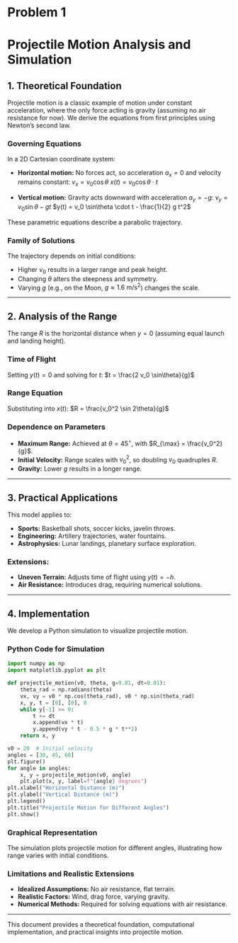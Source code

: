 # Problem 1
# Projectile Motion Analysis and Simulation

## 1. Theoretical Foundation

Projectile motion is a classic example of motion under constant acceleration, where the only force acting is gravity (assuming no air resistance for now). We derive the equations from first principles using Newton’s second law.

### Governing Equations

In a 2D Cartesian coordinate system:

- **Horizontal motion:** No forces act, so acceleration $a_x = 0$ and velocity remains constant:
  $v_x = v_0 \cos\theta$
  $x(t) = v_0 \cos\theta \cdot t$

- **Vertical motion:** Gravity acts downward with acceleration $a_y = -g$:
  $v_y = v_0 \sin\theta - g t$
  $y(t) = v_0 \sin\theta \cdot t - \frac{1}{2} g t^2$

These parametric equations describe a parabolic trajectory.

### Family of Solutions

The trajectory depends on initial conditions:
- Higher $v_0$ results in a larger range and peak height.
- Changing $\theta$ alters the steepness and symmetry.
- Varying $g$ (e.g., on the Moon, $g \approx 1.6 \text{ m/s}^2$) changes the scale.

---

## 2. Analysis of the Range

The range $R$ is the horizontal distance when $y = 0$ (assuming equal launch and landing height).

### Time of Flight
Setting $y(t) = 0$ and solving for $t$:
$t = \frac{2 v_0 \sin\theta}{g}$

### Range Equation
Substituting into $x(t)$:
$R = \frac{v_0^2 \sin 2\theta}{g}$

### Dependence on Parameters
- **Maximum Range:** Achieved at $\theta = 45^\circ$, with $R_{\max} = \frac{v_0^2}{g}$.
- **Initial Velocity:** Range scales with $v_0^2$, so doubling $v_0$ quadruples $R$.
- **Gravity:** Lower $g$ results in a longer range.

---

## 3. Practical Applications

This model applies to:
- **Sports:** Basketball shots, soccer kicks, javelin throws.
- **Engineering:** Artillery trajectories, water fountains.
- **Astrophysics:** Lunar landings, planetary surface exploration.

### Extensions:
- **Uneven Terrain:** Adjusts time of flight using $y(t) = -h$.
- **Air Resistance:** Introduces drag, requiring numerical solutions.

---

## 4. Implementation

We develop a Python simulation to visualize projectile motion.

### Python Code for Simulation

```python
import numpy as np
import matplotlib.pyplot as plt

def projectile_motion(v0, theta, g=9.81, dt=0.01):
    theta_rad = np.radians(theta)
    vx, vy = v0 * np.cos(theta_rad), v0 * np.sin(theta_rad)
    x, y, t = [0], [0], 0
    while y[-1] >= 0:
        t += dt
        x.append(vx * t)
        y.append(vy * t - 0.5 * g * t**2)
    return x, y

v0 = 20  # Initial velocity
angles = [30, 45, 60]
plt.figure()
for angle in angles:
    x, y = projectile_motion(v0, angle)
    plt.plot(x, y, label=f"{angle} degrees")
plt.xlabel("Horizontal Distance (m)")
plt.ylabel("Vertical Distance (m)")
plt.legend()
plt.title("Projectile Motion for Different Angles")
plt.show()
```

### Graphical Representation

The simulation plots projectile motion for different angles, illustrating how range varies with initial conditions.

### Limitations and Realistic Extensions

- **Idealized Assumptions:** No air resistance, flat terrain.
- **Realistic Factors:** Wind, drag force, varying gravity.
- **Numerical Methods:** Required for solving equations with air resistance.

---

This document provides a theoretical foundation, computational implementation, and practical insights into projectile motion.

